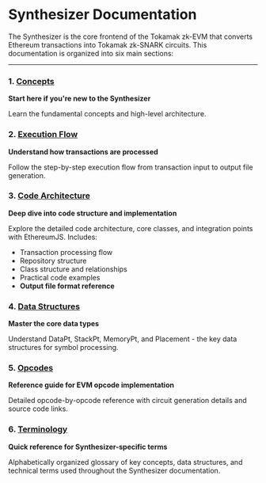 # Synthesizer Documentation

The Synthesizer is the core frontend of the Tokamak zk-EVM that converts Ethereum transactions into Tokamak zk-SNARK circuits. This documentation is organized into six main sections:

---

### 1. [Concepts](synthesizer/synthesizer-concepts.md)

**Start here if you're new to the Synthesizer**

Learn the fundamental concepts and high-level architecture.

### 2. [Execution Flow](synthesizer/synthesizer-execution-flow.md)

**Understand how transactions are processed**

Follow the step-by-step execution flow from transaction input to output file generation.

### 3. [Code Architecture](synthesizer/synthesizer-architecture.md)

**Deep dive into code structure and implementation**

Explore the detailed code architecture, core classes, and integration points with EthereumJS. Includes:

- Transaction processing flow
- Repository structure
- Class structure and relationships
- Practical code examples
- **Output file format reference**

### 4. [Data Structures](synthesizer/synthesizer-data-structure.md)

**Master the core data types**

Understand DataPt, StackPt, MemoryPt, and Placement - the key data structures for symbol processing.

### 5. [Opcodes](synthesizer/synthesizer-opcodes.md)

**Reference guide for EVM opcode implementation**

Detailed opcode-by-opcode reference with circuit generation details and source code links.

### 6. [Terminology](synthesizer/synthesizer-terminology.md)

**Quick reference for Synthesizer-specific terms**

Alphabetically organized glossary of key concepts, data structures, and technical terms used throughout the Synthesizer documentation.
